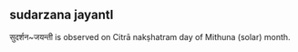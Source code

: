 ## sudarzana jayantI

सुदर्शन~जयन्ती is observed on Citrā nakṣhatram day of Mithuna (solar) month.



